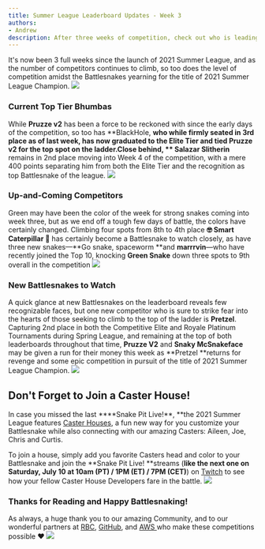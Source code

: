```yaml
---
title: Summer League Leaderboard Updates - Week 3
authors:
- Andrew
description: After three weeks of competition, check out who is leading the Summer League leaderboard and who are the Battlesnakes to watch as the competition really heats up!
---
```


It's now been 3 full weeks since the launch of 2021 Summer League, and as the number of competitors continues to climb, so too does the level of competition amidst the Battlesnakes yearning for the title of 2021 Summer League Champion.
![](./img/image-2.png)
### Current Top Tier Bhumbas

While **Pruzze v2** has been a force to be reckoned with since the early days of the competition, so too has **BlackHole, **who while firmly seated in 3rd place as of last week, has now graduated to the Elite Tier and tied **Pruzze v2** for the top spot on the ladder.Close behind, ** Salazar Slitherin** remains in 2nd place moving into Week 4 of the competition, with a mere 400 points separating him from both the Elite Tier and the recognition as top Battlesnake of the league. 
![](./img/image-3.png)
### Up-and-Coming Competitors

Green may have been the color of the week for strong snakes coming into week three, but as we end off a tough few days of battle, the colors have certainly changed. Climbing four spots from 8th to 4th place **🤓 Smart Caterpillar 🐛** has certainly become a Battlesnake to watch closely, as have three new snakes—**Go snake, spaceworm **and **marrrvin**—who have recently joined the Top 10, knocking **Green Snake** down three spots to 9th overall in the competition
![](./img/image-4.png)
### New Battlesnakes to Watch

A quick glance at new Battlesnakes on the leaderboard reveals few recognizable faces, but one new competitor who is sure to strike fear into the hearts of those seeking to climb to the top of the ladder is **Pretzel**. Capturing 2nd place in both the Competitive Elite and Royale Platinum Tournaments during Spring League, and remaining at the top of both leaderboards throughout that time, **Pruzze V2** and **Snaky McSnakeface** may be given a run for their money this week as **Pretzel **returns for revenge and some epic competition in pursuit of the title of 2021 Summer League Champion.
![](./img/image-6.png)
## Don't Forget to Join a Caster House!

In case you missed the last ****Snake Pit Live!**, **the 2021 Summer League features [Caster Houses](https://play.battlesnake.com/league/summer-league-2021/#info-caster-crown), a fun new way for you customize your Battlesnake while also connecting with our amazing Casters: Aileen, Joe, Chris and Curtis.

To join a house, simply add you favorite Casters head and color to your Battlesnake and join the **Snake Pit Live! **streams (**like the next one on Saturday, July 10 at 10am (PT) / 1PM (ET) / 7PM (CET)**) on [Twitch](https://twitch.tv/battlesnakeofficial) to see how your fellow Caster House Developers fare in the battle.
![](./img/image-13.png)
### Thanks for Reading and Happy Battlesnaking!

As always, a huge thank you to our amazing Community, and to our wonderful partners at [RBC](https://jobs.rbc.com/ca/en/featuredopportunities/technology-jobs), [GitHub](https://github.com/), and [AWS ](https://aws.amazon.com/what-is-cloud-computing)who make these competitions possible ❤️
![](./img/image-8.png)
